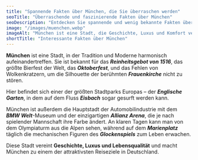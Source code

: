 ```yaml
---
title: "Spannende Fakten über München, die Sie überraschen werden"
seoTitle: "Überraschende und faszinierende Fakten über München"
seoDescription: "Entdecken Sie spannende und wenig bekannte Fakten über München. Erfahren Sie mehr über die Geschichte, Kultur und besonderen Aspekte dieser faszinierenden Stadt."
image: "/images/muenchen.webp"
imageAlt: "München ist eine Stadt, die Geschichte, Luxus und Komfort vereint"
shortTitle: "Interessante Fakten über München"
---
```


**München** ist eine Stadt, in der Tradition und Moderne harmonisch aufeinandertreffen. Sie ist bekannt für das ***Reinheitsgebot von 1516***, das größte Bierfest der Welt, das ***Oktoberfest***, und das Fehlen von Wolkenkratzern, um die Silhouette der berühmten ***Frauenkirche*** nicht zu stören.  

Hier befindet sich einer der größten Stadtparks Europas – der ***Englische Garten***, in dem auf dem Fluss ***Eisbach*** sogar gesurft werden kann.  

München ist außerdem die Hauptstadt der Automobilindustrie mit dem ***BMW Welt***-Museum und der einzigartigen ***Allianz Arena***, die je nach spielender Mannschaft ihre Farbe ändert. An klaren Tagen kann man von dem Olympiaturm aus die Alpen sehen, während auf dem ***Marienplatz*** täglich die mechanischen Figuren des ***Glockenspiels*** zum Leben erwachen.  

Diese Stadt vereint **Geschichte, Luxus und Lebensqualität** und macht München zu einem der attraktivsten Reiseziele in Deutschland.  
